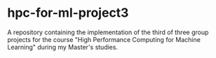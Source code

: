 # hpc-for-ml-project3
A repository containing the implementation of the third of three group projects for the course "High Performance Computing for Machine Learning" during my Master's studies.
